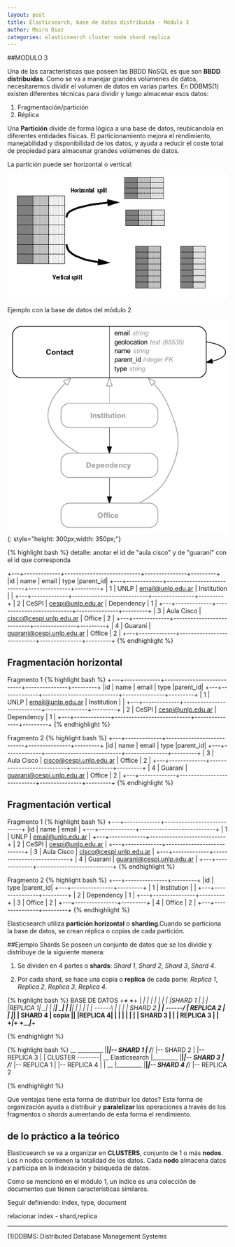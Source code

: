 ```yaml
---
layout: post
title: Elasticsearch, base de datos distribuida - Módulo 3
author: Maira Diaz
categories: elasticsearch cluster node shard replica
---
```


##MODULO 3

Una de las características que poseen las BBDD NoSQL es que son **BBDD distribuidas**.
Como se va  a manejar grandes volúmenes de datos, necesitaremos dividir el volumen de 
datos en varias partes. En DDBMS(1) existen diferentes técnicas para dividir y luego almacenar esos datos:

1. Fragmentación/partición
2. Réplica

Una  **Partición**  divide de forma lógica a una base de datos, reubicandola en diferentes 
entidades físicas. El particionamiento mejora el rendimiento, manejabilidad y disponibilidad de los datos, y
ayuda a reducir el coste total de propiedad para almacenar grandes volúmenes de datos.

La partición puede ser horizontal o vertical:

![Partición Horizontal vs Vertical](/assets/images/elasticsearch-modules/horizontal_vs_vertical_split_DDBMS.gif)

Ejemplo con la base de datos del módulo 2

![Contact DB](/assets/images/elasticsearch-modules/contact_db.png){: style="height: 300px;width: 350px;"}

{% highlight bash %}
detalle: anotar el id de "aula cisco" y de "guaraní" con el  id que corresponda

+---+-------------+---------------------------+---------------+---------+
|id |     name    |         email             |     type      |parent_id|
+---+-------------+---------------------------+---------------+---------+
| 1 | UNLP        | email@unlp.edu.ar         | Institution   |         |
+---+-------------+---------------------------+---------------+---------+
| 2 | CeSPI       | cespi@unlp.edu.ar         | Dependency    |    1    |
+---+-------------+---------------------------+---------------+---------+
| 3 | Aula Cisco  | cisco@cespi.unlp.edu.ar   | Office        |    2    |
+---+-------------+---------------------------+---------------+---------+
| 4 | Guaraní     | guarani@cespi.unlp.edu.ar | Office        |    2    |
+---+-------------+---------------------------+---------------+---------+
{% endhighlight %}

Fragmentación horizontal
--------------------
Fragmento 1
{% highlight bash %}
+---+-------------+---------------------------+---------------+---------+
|id |     name    |         email             |     type      |parent_id|
+---+-------------+---------------------------+---------------+---------+
| 1 | UNLP        | email@unlp.edu.ar         | Institution   |         |
+---+-------------+---------------------------+---------------+---------+
| 2 | CeSPI       | cespi@unlp.edu.ar         | Dependency    |    1    |
+---+-------------+---------------------------+---------------+---------+
{% endhighlight %}

Fragmento 2
{% highlight bash %}
+---+-------------+---------------------------+---------------+---------+
|id |     name    |         email             |     type      |parent_id|
+---+-------------+---------------------------+---------------+---------+
| 3 | Aula Cisco  | cisco@cespi.unlp.edu.ar   | Office        |    2    |
+---+-------------+---------------------------+---------------+---------+
| 4 | Guaraní     | guarani@cespi.unlp.edu.ar | Office        |    2    |
+---+-------------+---------------------------+---------------+---------+
{% endhighlight %}


Fragmentación vertical
--------------------
Fragmento 1
{% highlight bash %}
+---+-------------+---------------------------+
|id |     name    |         email             |
+---+-------------+---------------------------+
| 1 | UNLP        | email@unlp.edu.ar         |
+---+-------------+---------------------------+
| 2 | CeSPI       | cespi@unlp.edu.ar         |
+---+-------------+---------------------------+
| 3 | Aula Cisco  | cisco@cespi.unlp.edu.ar   |
+---+-------------+---------------------------+
| 4 | Guaraní     | guarani@cespi.unlp.edu.ar |
+---+-------------+---------------------------+
{% endhighlight %}

Fragmento 2
{% highlight bash %}
+---+---------------+---------+
|id |     type      |parent_id|
+---+---------------+---------+
| 1 | Institution   |         |
+---+---------------+---------+
| 2 | Dependency    |    1    |
+---+---------------+---------+
| 3 | Office        |    2    |
+---+---------------+---------+
| 4 | Office        |    2    |
+---+---------------+---------+
{% endhighlight %}

Elasticsearch utiliza **partición horizontal** o **sharding**.Cuando se particiona la base
de datos, se crean réplica o copias de cada partición.


##Ejemplo Shards
Se poseen un conjunto de datos que se los dividie y distribuye de la siguiente manera:

1. Se dividen en 4 partes o **shards**: *Shard 1*, *Shard 2*, *Shard 3*, *Shard 4*.

2. Por cada shard, se hace una copia o **replica** de cada parte: 
*Replica 1*, *Replica 2*, *Replica 3*, *Replica 4*.


{% highlight bash %}
BASE DE DATOS
+_________________________+           +_________________________+
|            _|       |   |           |            _|       |   |
|SHARD 1  __|        _|   |           |REPLICA 1__|        _|   |
|________|         _|     |           |________|         _|     |
|                _|       |  ------\  |                _|       |
|  SHARD 2    __|         |  ------/  |  REPLICA 2  __|         |
|____________|  | SHARD 4 |  copia    |____________|  |REPLICA 4|
|               |         |           |               |         |
|  SHARD 3      |         |           |  REPLICA 3    |         |
+_______________|_________+           +_______________|_________+

{% endhighlight %}

{% highlight bash %}
                            __
                 _________ |__|_____|--  SHARD 1
                |         /___/     |--  SHARD 2
                |                   |--  REPLICA 3
                |
                |
CLUSTER --------|           __
Elasticsearch   |_________ |__|_____|-- SHARD 3
                |         /___/     |-- REPLICA 1
                |                   |-- REPLICA 4
                |
                |           __
                |_________ |__|_____|-- SHARD 4
                          /___/     |-- REPLICA 2

{% endhighlight %}

Que ventajas tiene esta forma de distribuir los datos? 
Esta forma de organización ayuda a distribuir y **paralelizar** las operaciones a través de los
fragmentos o *shards* aumentando de esta forma el rendimiento.


## de lo práctico a la teórico

Elasticsearch se va a organizar en **CLUSTERS**, conjunto de 1 o más **nodos**. 
Los *n* nodos contienen la totalidad de los datos. Cada **nodo** almacena datos y participa 
en la indexación y búsqueda de datos. 

Como se mencionó en el módulo 1, un índice es una colección de documentos que tienen
características similares.

Seguir definiendo: index, type, document

relacionar index - shard,replica


------------------------------------------------------
(1)DDBMS: Distributed Database Management Systems
